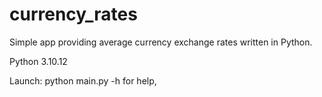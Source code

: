 # currency_rates

Simple app providing average currency exchange rates written in Python.


Python 3.10.12

Launch: python main.py -h for help, 
